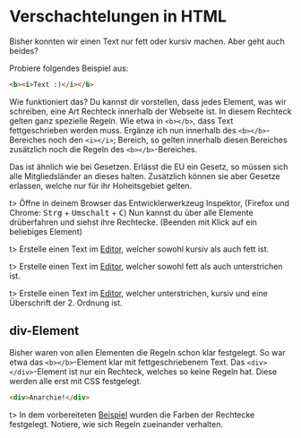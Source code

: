 # Verschachtelungen in HTML

Bisher konnten wir einen Text nur fett oder kursiv machen. Aber geht auch beides? 					

Probiere folgendes Beispiel aus:

```html
<b><i>Text :)</i></b>
```

Wie funktioniert das? Du kannst dir vorstellen, dass jedes Element, was wir schreiben, eine Art Rechteck innerhalb der Webseite ist. In diesem Rechteck gelten ganz spezielle Regeln. Wie etwa in `<b></b>`,  dass Text fettgeschrieben werden muss. Ergänze ich nun innerhalb des `<b></b>`-Bereiches noch den `<i></i>`; Bereich, so gelten innerhalb diesen Bereiches zusätzlich noch die Regeln des `<b></b>`-Bereiches.

Das ist ähnlich wie bei Gesetzen. Erlässt die EU ein Gesetz, so  müssen sich alle Mitgliedsländer an dieses halten. Zusätzlich können sie aber Gesetze erlassen, welche nur für ihr Hoheitsgebiet gelten.

t> Öffne in deinem Browser das Entwicklerwerkzeug Inspektor, (Firefox und Chrome: <kbd>Strg</kbd> + <kbd>Umschalt</kbd> + <kbd>C</kbd>) Nun kannst du über alle Elemente drüberfahren und siehst ihre Rechtecke. (Beenden mit Klick auf ein beliebiges Element)

t> Erstelle einen Text im [Editor](https://eule27.de/t/C8Z8F), welcher sowohl kursiv als auch fett ist.

t> Erstelle einen Text im [Editor](https://eule27.de/t/C8Z8F), welcher sowohl fett als auch unterstrichen ist.

t> Erstelle einen Text im [Editor](https://eule27.de/t/C8Z8F), welcher unterstrichen, kursiv und eine Überschrift der 2. Ordnung ist.

## div-Element

Bisher waren von allen Elementen die Regeln schon klar festgelegt. So war etwa das `<b></b>`-Element klar mit fettgeschriebenem Text. Das `<div></div>`-Element ist nur ein Rechteck, welches so keine Regeln hat. Diese werden alle erst mit CSS festgelegt.

```html
<div>Anarchie!</div>
```

t> In dem vorbereiteten [Beispiel](https://eule27.de/t/BEFf4) wurden die Farben der Rechtecke festgelegt. Notiere, wie sich Regeln zueinander verhalten.
